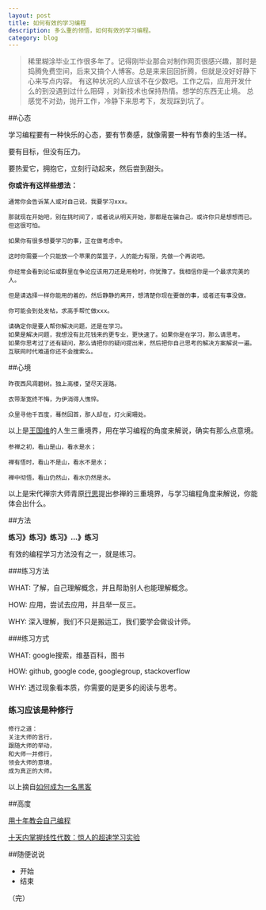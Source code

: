 ```yaml
---
layout: post
title: 如何有效的学习编程
description: 多么重的领悟，如何有效的学习编程。
category: blog
---
```

> 稀里糊涂毕业工作很多年了。记得刚毕业那会对制作网页很感兴趣，那时是捣腾免费空间，后来又搞个人博客。总是来来回回折腾，但就是没好好静下心来写点内容。
> 有这种状况的人应该不在少数吧。工作之后，应用开发什么的到没遇到过什么阻碍 ，对新技术也保持热情。想学的东西无止境。
> 总感觉不对劲，抛开工作，冷静下来思考下，发现踩到坑了。

##心态

学习编程要有一种快乐的心态，要有节奏感，就像需要一种有节奏的生活一样。

要有目标，但没有压力。

要热爱它，拥抱它，立刻行动起来，然后尝到甜头。

**你或许有这样些想法：**

    通常你会告诉某人或对自己说，我要学习xxx。

    那就现在开始吧，别在挑时间了，或者说从明天开始，那都是在骗自己，或许你只是想想而已。
    但这很可怕。

    如果你有很多想要学习的事，正在做考虑中。

    这时你需要一个只能放一个苹果的菜篮子，人的能力有限，先做一个再说吧。

    你经常会看到论坛或群里在争论应该用刀还是用枪时，你犹豫了。我相信你是一个最求完美的人。

    但是请选择一样你能用的着的，然后静静的离开，想清楚你现在要做的事，或者还有事没做。

    你可能会到处发帖，求高手帮忙做xxx。

    请确定你是要人帮你解决问题，还是在学习。
    如果是解决问题，我想没有比花钱来的更专业，更快速了。如果你是在学习，那么请思考。
    如果你思考过了还有疑问，那么请把你的疑问提出来，然后把你自己思考的解决方案解说一遍。
    互联网时代难道你还不会搜索么。

##心境

    昨夜西风凋碧树。独上高楼，望尽天涯路。 

    衣带渐宽终不悔，为伊消得人憔悴。 

    众里寻他千百度，蓦然回首，那人却在，灯火阑珊处。 
    
以上是[王国维](http://baike.baidu.com/view/1997.htm)的人生三重境界，用在学习编程的角度来解说，确实有那么点意境。

    参禅之初，看山是山，看水是水；

    禅有悟时，看山不是山，看水不是水；

    禅中彻悟，看山仍然山，看水仍然是水。
    
以上是宋代禅宗大师青原[行思](http://baike.baidu.com/view/735826.htm)提出参禅的三重境界，与学习编程角度来解说，你能体会出什么。

##方法

**练习》练习》练习》...》练习**

有效的编程学习方法没有之一，就是练习。


###练习方法

WHAT: 了解，自己理解概念，并且帮助别人也能理解概念。

HOW: 应用，尝试去应用，并且举一反三。

WHY: 深入理解，我们不只是搬运工，我们要学会做设计师。


###练习方式

WHAT: google搜索，维基百科，图书

HOW: github, google code, googlegroup, stackoverflow

WHY: 透过现象看本质，你需要的是更多的阅读与思考。

### 练习应该是种修行

    修行之道：
    关注大师的言行，
    跟随大师的举动，
    和大师一并修行，
    领会大师的意境，
    成为真正的大师。
    
以上摘自[如何成为一名黑客](https://translations.readthedocs.org/en/latest/)

##高度

[用十年教会自己编程](http://blog.csdn.net/UndeadWraith/article/details/6140455)

[十天内掌握线性代数：惊人的超速学习实验](http://select.yeeyan.org/view/94114/329073)

##随便说说

- 开始
- 结束

（完）